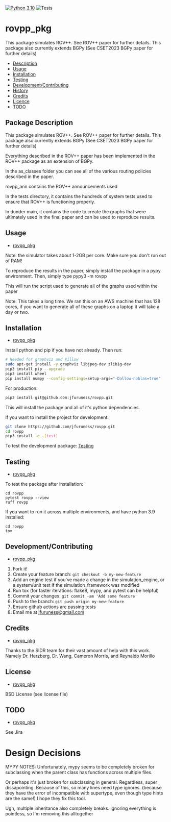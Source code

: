 [![Python 3.10](https://img.shields.io/badge/python-3.10-blue.svg)](https://www.python.org/downloads/release/python-3100/)
![Tests](https://github.com/jfuruness/rovpp/actions/workflows/tests.yml/badge.svg)

# rovpp\_pkg

This package simulates ROV++. See ROV++ paper for further details. This package also currently extends BGPy (See CSET2023 BGPy paper for further details)

* [Description](#package-description)
* [Usage](#usage)
* [Installation](#installation)
* [Testing](#testing)
* [Development/Contributing](#developmentcontributing)
* [History](#history)
* [Credits](#credits)
* [Licence](#license)
* [TODO](#todo)

## Package Description

This package simulates ROV++. See ROV++ paper for further details. This package also currently extends BGPy (See CSET2023 BGPy paper for further details)

Everything described in the ROV++ paper has been implemented in the ROV++ package as an extension of BGPy.

In the as_classes folder you can see all of the various routing policies described in the paper.

rovpp_ann contains the ROV++ announcements used

In the tests directory, it contains the hundreds of system tests used to ensure that ROV++ is functioning properly.

In dunder main, it contains the code to create the graphs that were ultimately used in the final paper and can be used to reproduce results.

## Usage
* [rovpp\_pkg](#rovpp)

Note: the simulator takes about 1-2GB per core. Make sure you don't run out of RAM!

To reproduce the results in the paper, simply install the package in a pypy environment.
Then, simply type pypy3 -m rovpp

This will run the script used to generate all of the graphs used within the paper

Note: This takes a long time. We ran this on an AWS machine that has 128 cores, if you want to generate all of these graphs on a laptop it will take a day or two.

## Installation
* [rovpp\_pkg](#rovpp)

Install python and pip if you have not already. Then run:

```bash
# Needed for graphviz and Pillow
sudo apt-get install -y graphviz libjpeg-dev zlib1g-dev
pip3 install pip --upgrade
pip3 install wheel
pip install numpy --config-settings=setup-args="-Dallow-noblas=true"
```

For production:

```bash
pip3 install git@github.com:jfuruness/rovpp.git
```

This will install the package and all of it's python dependencies.

If you want to install the project for development:
```bash
git clone https://github.com/jfuruness/rovpp.git
cd rovpp
pip3 install -e .[test]
```

To test the development package: [Testing](#testing)


## Testing
* [rovpp\_pkg](#rovpp)

To test the package after installation:

```
cd rovpp
pytest rovpp --view
ruff rovpp
```

If you want to run it across multiple environments, and have python 3.9 installed:

```
cd rovpp
tox
```


## Development/Contributing
* [rovpp\_pkg](#rovpp)

1. Fork it!
2. Create your feature branch: `git checkout -b my-new-feature`
3. Add an engine test if you've made a change in the simulation_engine, or a system/unit test if the simulation_framework was modified
5. Run tox (for faster iterations: flake8, mypy, and pytest can be helpful)
6. Commit your changes: `git commit -am 'Add some feature'`
7. Push to the branch: `git push origin my-new-feature`
8. Ensure github actions are passing tests
9. Email me at jfuruness@gmail.com

## Credits
* [rovpp\_pkg](#rovpp)

Thanks to the SIDR team for their vast amount of help with this work. Namely Dr. Herzberg, Dr. Wang, Cameron Morris, and Reynaldo Morillo

## License
* [rovpp\_pkg](#rovpp)

BSD License (see license file)

## TODO
* [rovpp\_pkg](#rovpp)

See Jira

# Design Decisions

MYPY NOTES: Unfortunately, mypy seems to be completely broken for subclassing when the parent class has functions across multiple files.

Or perhaps it's just broken for subclassing in general.
Regardless, super dissapointing.
Because of this, so many lines need type ignores.
(because they have the error of incompatible with supertype, even though type hints are the same!)
I hope they fix this tool.

Ugh, multiple inheritance also completely breaks. ignoring everything is pointless, so I'm removing this alltogether

